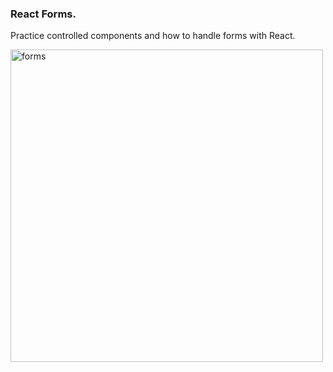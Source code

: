 ### React Forms.

Practice controlled components and how to handle forms with React. 


<img width="500" alt="forms" src="https://user-images.githubusercontent.com/77112303/200629415-2bd2ebb4-d7c5-49a6-8edf-efab734f1d64.png">
